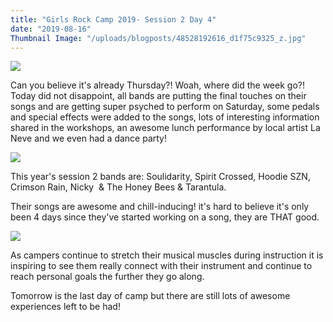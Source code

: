 ```yaml
---
title: "Girls Rock Camp 2019- Session 2 Day 4"
date: "2019-08-16"
Thumbnail Image: "/uploads/blogposts/48528192616_d1f75c9325_z.jpg"
---
```


![](/uploads/blogposts/48528148446_5684d3a189_z.jpg)

Can you believe it's already Thursday?! Woah, where did the week go?! Today did not disappoint, all bands are putting the final touches on their songs and are getting super psyched to perform on Saturday, some pedals and special effects were added to the songs, lots of interesting information shared in the workshops, an awesome lunch performance by local artist La Neve and we even had a dance party!

![](/uploads/blogposts/48528293952_46c6dc5bf5_z-1.jpg)

This year's session 2 bands are: Soulidarity, Spirit Crossed, Hoodie SZN, Crimson Rain, Nicky  & The Honey Bees & Tarantula.

Their songs are awesome and chill-inducing! it's hard to believe it's only been 4 days since they've started working on a song, they are THAT good.

![](/uploads/blogposts/48528313082_8cca527f2d_z.jpg)

As campers continue to stretch their musical muscles during instruction it is inspiring to see them really connect with their instrument and continue to reach personal goals the further they go along.

Tomorrow is the last day of camp but there are still lots of awesome experiences left to be had!
